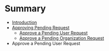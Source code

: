 # Summary

* [Introduction](README.md)
* [Approving Pending Request](ApprovingPendingRequest/Approving_Pending_Request.md)
   * [Approve a Pending User Request](ApprovingPendingRequest/approve_a_pending_user_request.md)
   * [Approve a Pending Organization Request](ApprovingPendingRequest/approve_a_pending_organization_request.md)
* Approve a Pending User Request

